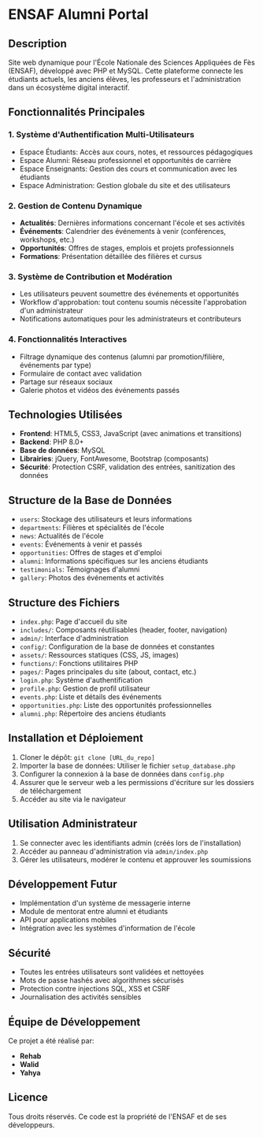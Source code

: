 # ENSAF Alumni Portal

## Description
Site web dynamique pour l'École Nationale des Sciences Appliquées de Fès (ENSAF), développé avec PHP et MySQL. Cette plateforme connecte les étudiants actuels, les anciens élèves, les professeurs et l'administration dans un écosystème digital interactif.

## Fonctionnalités Principales

### 1. Système d'Authentification Multi-Utilisateurs
- Espace Étudiants: Accès aux cours, notes, et ressources pédagogiques
- Espace Alumni: Réseau professionnel et opportunités de carrière
- Espace Enseignants: Gestion des cours et communication avec les étudiants
- Espace Administration: Gestion globale du site et des utilisateurs

### 2. Gestion de Contenu Dynamique
- **Actualités**: Dernières informations concernant l'école et ses activités
- **Événements**: Calendrier des événements à venir (conférences, workshops, etc.)
- **Opportunités**: Offres de stages, emplois et projets professionnels
- **Formations**: Présentation détaillée des filières et cursus

### 3. Système de Contribution et Modération
- Les utilisateurs peuvent soumettre des événements et opportunités
- Workflow d'approbation: tout contenu soumis nécessite l'approbation d'un administrateur
- Notifications automatiques pour les administrateurs et contributeurs

### 4. Fonctionnalités Interactives
- Filtrage dynamique des contenus (alumni par promotion/filière, événements par type)
- Formulaire de contact avec validation
- Partage sur réseaux sociaux
- Galerie photos et vidéos des événements passés

## Technologies Utilisées
- **Frontend**: HTML5, CSS3, JavaScript (avec animations et transitions)
- **Backend**: PHP 8.0+
- **Base de données**: MySQL
- **Librairies**: jQuery, FontAwesome, Bootstrap (composants)
- **Sécurité**: Protection CSRF, validation des entrées, sanitization des données

## Structure de la Base de Données
- `users`: Stockage des utilisateurs et leurs informations
- `departments`: Filières et spécialités de l'école
- `news`: Actualités de l'école
- `events`: Événements à venir et passés
- `opportunities`: Offres de stages et d'emploi
- `alumni`: Informations spécifiques sur les anciens étudiants
- `testimonials`: Témoignages d'alumni
- `gallery`: Photos des événements et activités

## Structure des Fichiers
- `index.php`: Page d'accueil du site
- `includes/`: Composants réutilisables (header, footer, navigation)
- `admin/`: Interface d'administration
- `config/`: Configuration de la base de données et constantes
- `assets/`: Ressources statiques (CSS, JS, images)
- `functions/`: Fonctions utilitaires PHP
- `pages/`: Pages principales du site (about, contact, etc.)
- `login.php`: Système d'authentification
- `profile.php`: Gestion de profil utilisateur
- `events.php`: Liste et détails des événements
- `opportunities.php`: Liste des opportunités professionnelles
- `alumni.php`: Répertoire des anciens étudiants

## Installation et Déploiement
1. Cloner le dépôt: `git clone [URL_du_repo]`
2. Importer la base de données: Utiliser le fichier `setup_database.php`
3. Configurer la connexion à la base de données dans `config.php`
4. Assurer que le serveur web a les permissions d'écriture sur les dossiers de téléchargement
5. Accéder au site via le navigateur

## Utilisation Administrateur
1. Se connecter avec les identifiants admin (créés lors de l'installation)
2. Accéder au panneau d'administration via `admin/index.php`
3. Gérer les utilisateurs, modérer le contenu et approuver les soumissions

## Développement Futur
- Implémentation d'un système de messagerie interne
- Module de mentorat entre alumni et étudiants
- API pour applications mobiles
- Intégration avec les systèmes d'information de l'école

## Sécurité
- Toutes les entrées utilisateurs sont validées et nettoyées
- Mots de passe hashés avec algorithmes sécurisés
- Protection contre injections SQL, XSS et CSRF
- Journalisation des activités sensibles

## Équipe de Développement
Ce projet a été réalisé par:
- **Rehab**
- **Walid**
- **Yahya**

## Licence
Tous droits réservés. Ce code est la propriété de l'ENSAF et de ses développeurs. 